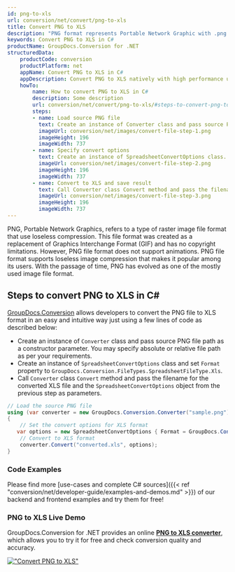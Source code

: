 ```yaml
---
id: png-to-xls
url: conversion/net/convert/png-to-xls
title: Convert PNG to XLS
description: "PNG format represents Portable Network Graphic with .png extension. Learn how to convert PNG to XLS file programmatically in C# language using GroupDocs.Conversion for .NET library."
keywords: Convert PNG to XLS in C#
productName: GroupDocs.Conversion for .NET
structuredData:
    productCode: conversion
    productPlatform: net
    appName: Convert PNG to XLS in C#
    appDescription: Convert PNG to XLS natively with high performance using C# language and server side GroupDocs.Conversion for .NET APIs, without the use of any software like Microsoft or Open Office.
    howTo:
        name: How to convert PNG to XLS in C# 
        description: Some description
        url: conversion/net/convert/png-to-xls/#steps-to-convert-png-to-xls-in-c
        steps:
        - name: Load source PNG file 
          text: Create an instance of Converter class and pass source PNG file path as a constructor parameter. You may specify absolute or relative file path as per your requirements. 
          imageUrl: conversion/net/images/convert-file-step-1.png
          imageHeight: 196
          imageWidth: 737
        - name: Specify convert options 
          text: Create an instance of SpreadsheetConvertOptions class.
          imageUrl: conversion/net/images/convert-file-step-2.png
          imageHeight: 196
          imageWidth: 737
        - name: Convert to XLS and save result 
          text: Call Converter class Convert method and pass the filename for the converted HTML file and the SpreadsheetConvertOptions object from the previous step as parameters.
          imageUrl: conversion/net/images/convert-file-step-3.png
          imageHeight: 196
          imageWidth: 737
---
```


PNG, Portable Network Graphics, refers to a type of raster image file format that use loseless compression. This file format was created as a replacement of Graphics Interchange Format (GIF) and has no copyright limitations. However, PNG file format does not support animations. PNG file format supports loseless image compression that makes it popular among its users. With the passage of time, PNG has evolved as one of the mostly used image file format.

## Steps to convert PNG to XLS in C#

[GroupDocs.Conversion](https://products.groupdocs.com/conversion/net) allows developers to convert the PNG file to XLS format in an easy and intuitive way just using a few lines of code as described below:

* Create an instance of `Converter` class and pass source PNG file path as a constructor parameter. You may specify absolute or relative file path as per your requirements. 
* Create an instance of `SpreadsheetConvertOptions` class and set `Format` property to `GroupDocs.Conversion.FileTypes.SpreadsheetFileType.Xls`.
* Call `Converter` class `Convert` method and pass the filename for the converted XLS file and the `SpreadsheetConvertOptions` object from the previous step as parameters.

```csharp
// Load the source PNG file
using (var converter = new GroupDocs.Conversion.Converter("sample.png"))
{
    // Set the convert options for XLS format
   var options = new SpreadsheetConvertOptions { Format = GroupDocs.Conversion.FileTypes.SpreadsheetFileType.Xls };
    // Convert to XLS format
    converter.Convert("converted.xls", options);
}
```

### Code Examples

Please find more [use-cases and complete C# sources]({{< ref "conversion/net/developer-guide/examples-and-demos.md" >}}) of our backend and frontend examples and try them for free!

### PNG to XLS Live Demo

GroupDocs.Conversion for .NET provides an online [**PNG to XLS converter**](https://products.groupdocs.app/conversion/png-to-xls), which allows you to try it for free and check conversion quality and accuracy.

[!["Convert PNG to XLS"](conversion/net/images/convert-to-xls/convert-png-to-xls.png)](https://products.groupdocs.app/conversion/png-to-xls)